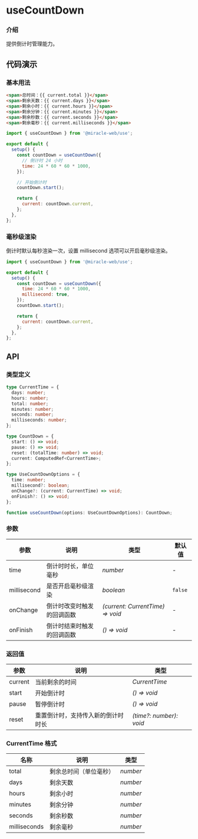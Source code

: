 # useCountDown

### 介绍

提供倒计时管理能力。

## 代码演示

### 基本用法

```html
<span>总时间：{{ current.total }}</span>
<span>剩余天数：{{ current.days }}</span>
<span>剩余小时：{{ current.hours }}</span>
<span>剩余分钟：{{ current.minutes }}</span>
<span>剩余秒数：{{ current.seconds }}</span>
<span>剩余毫秒：{{ current.milliseconds }}</span>
```

```js
import { useCountDown } from '@miracle-web/use';

export default {
  setup() {
    const countDown = useCountDown({
      // 倒计时 24 小时
      time: 24 * 60 * 60 * 1000,
    });

    // 开始倒计时
    countDown.start();

    return {
      current: countDown.current,
    };
  },
};
```

### 毫秒级渲染

倒计时默认每秒渲染一次，设置 millisecond 选项可以开启毫秒级渲染。

```js
import { useCountDown } from '@miracle-web/use';

export default {
  setup() {
    const countDown = useCountDown({
      time: 24 * 60 * 60 * 1000,
      millisecond: true,
    });
    countDown.start();

    return {
      current: countDown.current,
    };
  },
};
```

## API

### 类型定义

```ts
type CurrentTime = {
  days: number;
  hours: number;
  total: number;
  minutes: number;
  seconds: number;
  milliseconds: number;
};

type CountDown = {
  start: () => void;
  pause: () => void;
  reset: (totalTime: number) => void;
  current: ComputedRef<CurrentTime>;
};

type UseCountDownOptions = {
  time: number;
  millisecond?: boolean;
  onChange?: (current: CurrentTime) => void;
  onFinish?: () => void;
};

function useCountDown(options: UseCountDownOptions): CountDown;
```

### 参数

| 参数 | 说明 | 类型 | 默认值 |
| --- | --- | --- | --- |
| time | 倒计时时长，单位毫秒 | _number_ | - |
| millisecond | 是否开启毫秒级渲染 | _boolean_ | `false` |
| onChange | 倒计时改变时触发的回调函数 | _(current: CurrentTime) => void_ | - |
| onFinish | 倒计时结束时触发的回调函数 | _() => void_ | - |

### 返回值

| 参数    | 说明                               | 类型                    |
| ------- | ---------------------------------- | ----------------------- |
| current | 当前剩余的时间                     | _CurrentTime_           |
| start   | 开始倒计时                         | _() => void_            |
| pause   | 暂停倒计时                         | _() => void_            |
| reset   | 重置倒计时，支持传入新的倒计时时长 | _(time?: number): void_ |

### CurrentTime 格式

| 名称         | 说明                   | 类型     |
| ------------ | ---------------------- | -------- |
| total        | 剩余总时间（单位毫秒） | _number_ |
| days         | 剩余天数               | _number_ |
| hours        | 剩余小时               | _number_ |
| minutes      | 剩余分钟               | _number_ |
| seconds      | 剩余秒数               | _number_ |
| milliseconds | 剩余毫秒               | _number_ |
